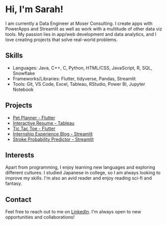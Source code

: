# Hi, I'm Sarah!

I am currently a Data Engineer at Moser Consulting. I create apps with PowerApps and Streamlit as well as work with a multitude of other data viz tools. My passion lies in app/web development and data analytics, and I love creating projects that solve real-world problems.

## Skills
- Languages: Java, C++, C, Python, HTML/CSS, JavaScript, R, SQL, Snowflake
- Frameworks/Libraries: Flutter, tidyverse, Pandas, Streamlit
- Tools: Git, VS Code, Excel, Tableau, RStudio, Power BI, Jupyter Notebook

## Projects

- [Pet Planner - Flutter](https://github.com/JPalmDesign/INDY8-Pet_Planner)
- [Interactive Resume - Tableau](https://github.com/sg00990/interactive_resume)
- [Tic Tac Toe - Flutter](https://github.com/sg00990/TicTacToe_Flutter)
- [Internship Experience Blog - Streamlit](https://github.com/sg00990/intern_blog)
- [Stroke Probability Predictor - Streamlit](https://github.com/sg00990/stroke_analysis_st)

## Interests

Apart from programming, I enjoy learning new languages and exploring different cultures. I studied Japanese in college, so I am always looking to improve my skills. I'm also an avid reader and enjoy reading sci-fi and fantasy.

## Contact

Feel free to reach out to me on [LinkedIn](https://www.linkedin.com/in/sarah-graddy/). I'm always open to new opportunities and collaborations!

